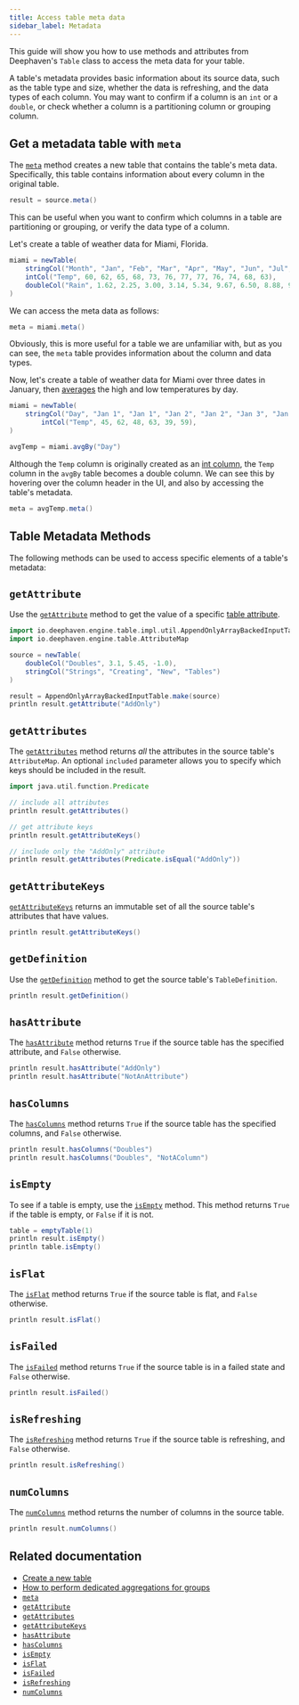 ```yaml
---
title: Access table meta data
sidebar_label: Metadata
---
```


This guide will show you how to use methods and attributes from Deephaven's `Table` class to access the meta data for your table.

A table's metadata provides basic information about its source data, such as the table type and size, whether the data is refreshing, and the data types of each column. You may want to confirm if a column is an `int` or a `double`, or check whether a column is a partitioning column or grouping column.

## Get a metadata table with `meta`

The [`meta`](../reference/table-operations/metadata/meta.md) method creates a new table that contains the table's meta data. Specifically, this table contains information about every column in the original table.

```groovy syntax
result = source.meta()
```

This can be useful when you want to confirm which columns in a table are partitioning or grouping, or verify the data type of a column.

Let's create a table of weather data for Miami, Florida.

```groovy test-set=2
miami = newTable(
    stringCol("Month", "Jan", "Feb", "Mar", "Apr", "May", "Jun", "Jul", "Aug", "Sep", "Oct", "Nov", "Dec"),
    intCol("Temp", 60, 62, 65, 68, 73, 76, 77, 77, 76, 74, 68, 63),
    doubleCol("Rain", 1.62, 2.25, 3.00, 3.14, 5.34, 9.67, 6.50, 8.88, 9.86, 6.33, 3.27, 2.04),
)
```

We can access the meta data as follows:

```groovy test-set=2
meta = miami.meta()
```

Obviously, this is more useful for a table we are unfamiliar with, but as you can see, the `meta` table provides information about the column and data types.

Now, let's create a table of weather data for Miami over three dates in January, then [averages](../reference/table-operations/group-and-aggregate/avgBy.md) the high and low temperatures by day.

```groovy test-set=3 order=miami,avgTemp
miami = newTable(
    stringCol("Day", "Jan 1", "Jan 1", "Jan 2", "Jan 2", "Jan 3", "Jan 3"),
        intCol("Temp", 45, 62, 48, 63, 39, 59),
)

avgTemp = miami.avgBy("Day")
```

Although the `Temp` column is originally created as an [int column](../reference/table-operations/create/intCol.md), the `Temp` column in the `avgBy` table becomes a double column. We can see this by hovering over the column header in the UI, and also by accessing the table's metadata.

```groovy test-set=3 order=meta
meta = avgTemp.meta()
```

## Table Metadata Methods

The following methods can be used to access specific elements of a table's metadata:

## `getAttribute`

Use the [`getAttribute`](../reference/table-operations/metadata/getAttribute.md) method to get the value of a specific [table attribute](/core/javadoc/io/deephaven/engine/table/Table.html#ADD_ONLY_TABLE_ATTRIBUTE).

```groovy test-set=1 order=:log
import io.deephaven.engine.table.impl.util.AppendOnlyArrayBackedInputTable
import io.deephaven.engine.table.AttributeMap

source = newTable(
    doubleCol("Doubles", 3.1, 5.45, -1.0),
    stringCol("Strings", "Creating", "New", "Tables")
)

result = AppendOnlyArrayBackedInputTable.make(source)
println result.getAttribute("AddOnly")
```

## `getAttributes`

The [`getAttributes`](../reference/table-operations/metadata/getAttributes.md) method returns _all_ the attributes in the source table's `AttributeMap`. An optional `included` parameter allows you to specify which keys should be included in the result.

```groovy test-set=1 order=:log
import java.util.function.Predicate

// include all attributes
println result.getAttributes()

// get attribute keys
println result.getAttributeKeys()

// include only the "AddOnly" attribute
println result.getAttributes(Predicate.isEqual("AddOnly"))
```

## `getAttributeKeys`

[`getAttributeKeys`](../reference/table-operations/metadata/getAttributeKeys.md) returns an immutable set of all the source table's attributes that have values.

```groovy test-set=1 order=:log
println result.getAttributeKeys()
```

## `getDefinition`

Use the [`getDefinition`](../reference/table-operations/metadata/getDefinition.md) method to get the source table's `TableDefinition`.

```groovy test-set=1 order=:log
println result.getDefinition()
```

## `hasAttribute`

The [`hasAttribute`](../reference/table-operations/metadata/hasAttribute.md) method returns `True` if the source table has the specified attribute, and `False` otherwise.

```groovy test-set=1 order=:log
println result.hasAttribute("AddOnly")
println result.hasAttribute("NotAnAttribute")
```

## `hasColumns`

The [`hasColumns`](../reference/table-operations/metadata/hasColumns.md) method returns `True` if the source table has the specified columns, and `False` otherwise.

```groovy test-set=1 order=:log
println result.hasColumns("Doubles")
println result.hasColumns("Doubles", "NotAColumn")
```

## `isEmpty`

To see if a table is empty, use the [`isEmpty`](../reference/table-operations/metadata/isEmpty.md) method. This method returns `True` if the table is empty, or `False` if it is not.

```groovy test-set=1 order=:log
table = emptyTable(1)
println result.isEmpty()
println table.isEmpty()
```

## `isFlat`

The [`isFlat`](../reference/table-operations/metadata/isFlat.md) method returns `True` if the source table is flat, and `False` otherwise.

```groovy test-set=1 order=:log
println result.isFlat()
```

## `isFailed`

The [`isFailed`](../reference/table-operations/metadata/isFailed.md) method returns `True` if the source table is in a failed state and `False` otherwise.

```groovy test-set=1 order=:log
println result.isFailed()
```

## `isRefreshing`

The [`isRefreshing`](../reference/table-operations/metadata/isRefreshing.md) method returns `True` if the source table is refreshing, and `False` otherwise.

```groovy test-set=1 order=:log
println result.isRefreshing()
```

## `numColumns`

The [`numColumns`](../reference/table-operations/metadata/numColumns.md) method returns the number of columns in the source table.

```groovy test-set=1 order=:log
println result.numColumns()
```

## Related documentation

- [Create a new table](../how-to-guides/new-and-empty-table.md#newtable)
- [How to perform dedicated aggregations for groups](./dedicated-aggregations.md)
- [`meta`](../reference/table-operations/metadata/meta.md)
- [`getAttribute`](../reference/table-operations/metadata/getAttribute.md)
- [`getAttributes`](../reference/table-operations/metadata/getAttributes.md)
- [`getAttributeKeys`](../reference/table-operations/metadata/getAttributeKeys.md)
- [`hasAttribute`](../reference/table-operations/metadata/hasAttribute.md)
- [`hasColumns`](../reference/table-operations/metadata/hasColumns.md)
- [`isEmpty`](../reference/table-operations/metadata/isEmpty.md)
- [`isFlat`](../reference/table-operations/metadata/isFlat.md)
- [`isFailed`](../reference/table-operations/metadata/isFailed.md)
- [`isRefreshing`](../reference/table-operations/metadata/isRefreshing.md)
- [`numColumns`](../reference/table-operations/metadata/numColumns.md)
